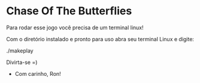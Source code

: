 # Chase Of The Butterflies

Para rodar esse jogo você precisa de um terminal linux!

Com o diretório instalado e pronto para uso abra seu terminal Linux e digite:

./makeplay

Divirta-se =) 
- Com carinho, Ron!